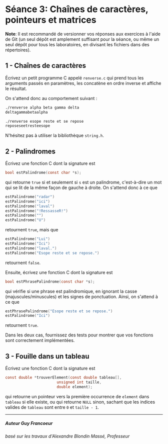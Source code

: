 # Séance 3: Chaînes de caractères, pointeurs et matrices

**Note**: Il est recommandé de versionner vos réponses aux exercices à l'aide
de Git (un seul dépôt est amplement suffisant pour la séance, ou même un seul
dépôt pour tous les laboratoires, en divisant les fichiers dans des
répertoires).

## 1 - Chaînes de caractères

Écrivez un petit programme C appelé `renverse.c` qui prend tous les arguments
passés en paramètres, les concatène en ordre inverse et affiche le résultat.

On s'attend donc au comportement suivant :

```sh
./renverse alpha beta gamma delta
deltagammabetaalpha

./renverse esope reste et se repose
reposeseetresteesope
```

N'hésitez pas à utiliser la bibliothèque `string.h`.

## 2 - Palindromes

Écrivez une fonction C dont la signature est
```c
bool estPalindrome(const char *s);
```
qui retourne `true` si et seulement si `s` est un palindrome, c'est-à-dire un
mot qui se lit de la même façon de gauche à droite. On s'attend donc à ce que
```c
estPalindrome("radar")
estPalindrome("ici")
estPalindrome("laval")
estPalindrome("!RessasseR!")
estPalindrome("")
estPalindrome("U")
```
retournent `true`, mais que
```c
estPalindrome("Lui")
estPalindrome("Ici")
estPalindrome("laval.")
estPalindrome("Esope reste et se repose.")
```
retournent `false`.

Ensuite, écrivez une fonction C dont la signature est
```c
bool estPhrasePalindrome(const char *s);
```
qui vérifie si une phrase est palindromique, en ignorant la casse
(majuscules/minuscules) et les signes de ponctuation. Ainsi, on s'attend à ce
que
```c
estPhrasePalindrome("Esope reste et se repose.")
estPalindrome("Ici")
```
retournent `true`.

Dans les deux cas, fournissez des tests pour montrer que vos fonctions sont
correctement implémentées.

## 3 - Fouille dans un tableau

Écrivez une fonction C dont la signature est
```c
const double *trouverElement(const double tableau[],
                       unsigned int taille,
                       double element);
```
qui retourne un pointeur vers la première occurrence de `element` dans
`tableau` si elle existe, ou qui retourne `NULL` sinon, sachant que les indices
valides de `tableau` sont entre `0` et `taille - 1`.

---

##### Auteur Guy Francoeur
###### basé sur les travaux d'Alexandre Blondin Massé, Professeur
